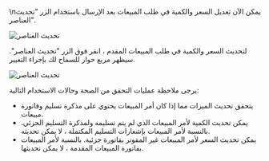 \nيمكن الآن تعديل السعر والكمية في طلب المبيعات بعد الإرسال باستخدام الزر "تحديث العناصر".

![تحديث العناصر](https://docs.erpnext.com/files/so-update-items.png)

لتحديث السعر والكمية في طلب المبيعات المقدم ، انقر فوق الزر "تحديث العناصر". سيظهر مربع حوار للسماح لك بإجراء التغيير.

![تحديث العناصر](https://docs.erpnext.com/files/so-update-items-rate-and-qty.gif)

يرجى ملاحظة عمليات التحقق من الصحة وحالات الاستخدام التالية:

* يتحقق تحديث الميزات مما إذا كان أمر المبيعات يحتوي على مذكرة تسليم وفاتورة مبيعات.
* يمكن تحديث الكمية لأمر المبيعات الذي لم يتم تسليمه ولمذكرة التسليم الجزئي. بالنسبة لأمر المبيعات بإشعارات التسليم المكتملة ، لا يمكن تحديثه.
* يمكن تحديث السعر لأمر المبيعات غير المفوتر بفاتورة جزئية. بالنسبة لأمر المبيعات بفاتورة المبيعات المقدمة ، لا يمكن تحديثها.